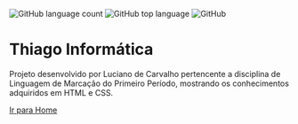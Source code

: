 ![GitHub language count](https://img.shields.io/github/languages/count/lukkerr/ti)
![GitHub top language](https://img.shields.io/github/languages/top/lukkerr/ti)
![GitHub](https://img.shields.io/github/license/lukkerr/ti)

<h1>Thiago Informática</h1>

<p>Projeto desenvolvido por Luciano de Carvalho pertencente a disciplina de Linguagem de Marcação do Primeiro Período,
mostrando os conhecimentos adquiridos em HTML e CSS.</p>

<a href="./home">Ir para Home</a>
